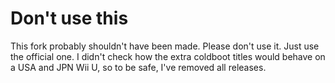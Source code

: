 # Don't use this

This fork probably shouldn't have been made. Please don't use it. Just use the official one. I didn't check how the extra coldboot titles would behave on a USA and JPN Wii U, so to be safe, I've removed all releases.
